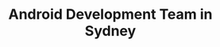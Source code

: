 ---
title: Android Development Team in Sydney
permalink: /landings/android-developer-sydney
technology: Android
location: Sydney
---